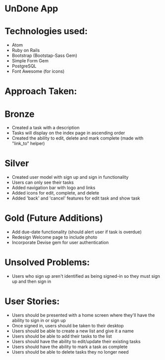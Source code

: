 # UnDone App

# Technologies used:
* Atom
* Ruby on Rails
* Bootstrap (Bootstap-Sass Gem)
* Simple Form Gem
* PostgreSQL
* Font Awesome (for icons)


# Approach Taken:
# Bronze
* Created a task with a description
* Tasks will display on the index page in ascending order
* Created the ability to edit, delete and mark complete (made with "link_to" helper)

# Silver
* Created user model with sign up and sign in functionality
* Users can only see their tasks
* Added navigation bar with logo and links
* Added icons for edit, complete, and delete
* Added 'back' and 'cancel' features for edit task and show task


# Gold (Future Additions)
* Add due-date functionality (should alert user if task is overdue)
* Redesign Welcome page to include photo
* Incorporate Devise gem for user authentication


# Unsolved Problems:
* Users who sign up aren't identified as being signed-in so they must sign up and then sign in

# User Stories:
* Users should be presented with a home screen where they'll have the ability to sign in or sign up
* Once signed in, users should be taken to their desktop
* Users should be able to create a new list and give it a name
* Users should be able to add their tasks to the list
* Users should have the ability to edit/update their existing tasks
* Users should have the ability to mark a task as complete
* Users should be able to delete tasks they no longer need
